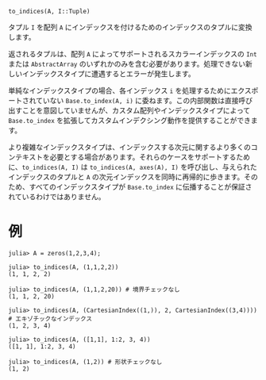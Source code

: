 ```
to_indices(A, I::Tuple)
```

タプル `I` を配列 `A` にインデックスを付けるためのインデックスのタプルに変換します。

返されるタプルは、配列 `A` によってサポートされるスカラーインデックスの `Int` または `AbstractArray` のいずれかのみを含む必要があります。処理できない新しいインデックスタイプに遭遇するとエラーが発生します。

単純なインデックスタイプの場合、各インデックス `i` を処理するためにエクスポートされていない `Base.to_index(A, i)` に委ねます。この内部関数は直接呼び出すことを意図していませんが、カスタム配列やインデックスタイプによって `Base.to_index` を拡張してカスタムインデクシング動作を提供することができます。

より複雑なインデックスタイプは、インデックスする次元に関するより多くのコンテキストを必要とする場合があります。それらのケースをサポートするために、`to_indices(A, I)` は `to_indices(A, axes(A), I)` を呼び出し、与えられたインデックスのタプルと `A` の次元インデックスを同時に再帰的に歩きます。そのため、すべてのインデックスタイプが `Base.to_index` に伝播することが保証されているわけではありません。

# 例

```jldoctest
julia> A = zeros(1,2,3,4);

julia> to_indices(A, (1,1,2,2))
(1, 1, 2, 2)

julia> to_indices(A, (1,1,2,20)) # 境界チェックなし
(1, 1, 2, 20)

julia> to_indices(A, (CartesianIndex((1,)), 2, CartesianIndex((3,4)))) # エキゾチックなインデックス
(1, 2, 3, 4)

julia> to_indices(A, ([1,1], 1:2, 3, 4))
([1, 1], 1:2, 3, 4)

julia> to_indices(A, (1,2)) # 形状チェックなし
(1, 2)
```
